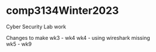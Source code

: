 # comp3134Winter2023
Cyber Security Lab work


Changes to make 
wk3 - wk4
wk4 - using wireshark missing
<br>
wk5 - wk9
